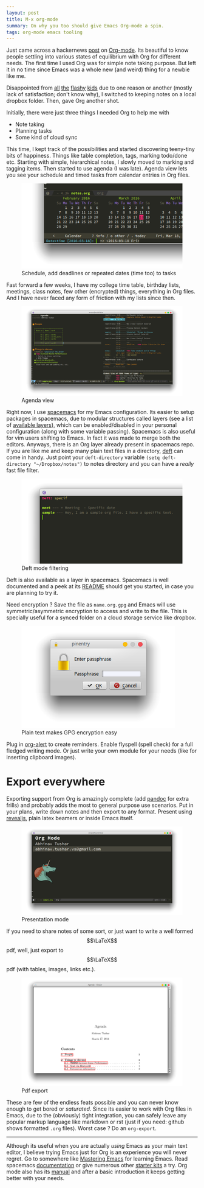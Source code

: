 ```yaml
---
layout: post
title: M-x org-mode
summary: On why you too should give Emacs Org-mode a spin.
tags: org-mode emacs tooling
---
```


<span class="dropcap">J</span>ust came across a hackernews
[post](https://news.ycombinator.com/item?id=11296843) on
[Org-mode](http://orgmode.org/). Its beautiful to know people settling into
various states of equilibrium with Org for different needs. The first time I
used Org was for simple note taking purpose. But left it in no time since
Emacs was a whole new (and weird) thing for a newbie like me.

Disappointed from [all](http://www.any.do/) [the](https://workflowy.com/)
[flashy](https://www.wunderlist.com/) [kids](https://evernote.com/) due to one
reason or another (mostly lack of satisfaction; don't know why), I switched to
keeping notes on a local dropbox folder. Then, gave Org another shot.

Initially, there were just three things I needed Org to help me with

- Note taking
- Planning tasks
- Some kind of cloud sync

This time, I kept track of the possibilities and started discovering teeny-tiny
bits of happiness. Things like table completion, tags, marking todo/done etc.
Starting with simple, hierarchical notes, I slowly moved to marking and tagging
items. Then started to use agenda (I was late). Agenda view lets you see your
schedule and timed tasks from calendar entries in Org files.

<figure>
<img src="/images/posts/org/cal.png">
<figcaption>Schedule, add deadlines or repeated dates (time too) to tasks</figcaption>
</figure>

Fast forward a few weeks, I have my college time table, birthday lists,
meetings, class notes, few other (encrypted) things, everything in Org files.
And I have never faced any form of friction with my lists since then.

<figure>
<a href="/images/posts/org/agenda.png" data-lightbox="method"><img src="/images/posts/org/agenda.png"></a>
<figcaption>Agenda view</figcaption>
</figure>

Right now, I use [spacemacs](http://spacemacs.org/) for my Emacs configuration.
Its easier to setup packages in spacemacs, due to modular structures called
layers (see a list of
[available layers](https://github.com/syl20bnr/spacemacs/blob/master/layers/LAYERS.org)),
which can be enabled/disabled in your personal configuration (along with some
variable passing). Spacemacs is also useful for vim users shifting to Emacs. In
fact it was made to merge both the editors. Anyways, there is an Org layer
already present in spacemacs repo. If you are like me and keep many plain text
files in a directory, [deft](http://jblevins.org/projects/deft/) can come in
handy. Just point your `deft-directory` variable `(setq deft-directory
"~/Dropbox/notes")` to notes directory and you can have a *really* fast file
filter.

<figure>
<img src="/images/posts/org/deft.png">
<figcaption>Deft mode filtering</figcaption>
</figure>

Deft is also available as a layer in spacemacs. Spacemacs is well documented and
a peek at its
[README](https://github.com/syl20bnr/spacemacs/blob/master/README.md) should get
you started, in case you are planning to try it.

Need encryption ? Save the file as `name.org.gpg` and Emacs will use
symmetric/asymmetric encryption to access and write to the file. This is
specially useful for a synced folder on a cloud storage service like dropbox.

<figure>
<img src="/images/posts/org/enc.png">
<figcaption>Plain text makes GPG encryption easy</figcaption>
</figure>

Plug in [org-alert](https://github.com/groksteve/org-alert) to create reminders.
Enable flyspell (spell check) for a full fledged writing mode. Or just write
your own module for your needs (like for inserting clipboard images).

# Export everywhere

Exporting support from Org is amazingly complete (add
[pandoc](http://pandoc.org/) for extra frills) and probably adds the most to
general purpose use scenarios. Put in your plans, write down notes and then
export to any format. Present using
[revealjs](https://github.com/yjwen/org-reveal/), plain latex beamers or inside
Emacs itself.

<figure>
<a href="/images/posts/org/present.png" data-lightbox="method"><img
src="/images/posts/org/present.png"></a>
<figcaption>Presentation mode</figcaption>
</figure>

If you need to share notes of some sort, or just want to write a well formed
$$\LaTeX$$ pdf, well, just export to $$\LaTeX$$ pdf (with tables, images, links
etc.).

<figure>
<a href="/images/posts/org/pdf.png" data-lightbox="method"><img
src="/images/posts/org/pdf.png"></a>
<figcaption>Pdf export</figcaption>
</figure>

These are few of the endless feats possible and you can never know enough to get
bored or *saturated*. Since its easier to work with Org files in Emacs, due to
the (obviously) tight integration, you can safely leave any popular markup
language like markdown or rst (just if you need: github shows formatted `.org`
files). Worst case ? Do an `org-export`.

---

Although its useful when you are actually *using* Emacs as your main text
editor, I believe trying Emacs just for Org is an experience you will never
regret. Go to somewhere
like [Mastering Emacs](https://masteringemacs.org/reading-guide) for learning
Emacs. Read
spacemacs
[documentation](https://github.com/syl20bnr/spacemacs/blob/master/doc/DOCUMENTATION.org) or
give numerous other
[starter kits](https://www.emacswiki.org/emacs/StarterKits) a try. Org mode
also has its [manual](http://orgmode.org/#docs) and after a basic introduction
it keeps getting better with your needs.
